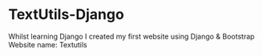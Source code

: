 # TextUtils-Django
Whilst learning Django I created my first website using Django & Bootstrap 
Website name: Textutils
